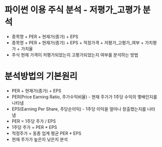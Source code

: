 # 파이썬 이용 주식 분석 - 저평가_고평가 분석
- 종목명 + PER + 현재가(종가) + EPS
- 종목명 + PER + 현재가(종가) + EPS + 적정가격 + 저평가_고평가_여부 + 가치평가 + 가치율
- 주식 현재 가격이 저평가되었는지 고평가되었는지 여부를 분석하는 방법

# 분석방법의 기본원리
- PER + 현재가(종가) + EPS
- PER(Price Earning Ratio, 주가수익비율) - 현재 주가가 1주당 수익의 몇배인지를 나타냄
- EPS(Earning Per Share, 주당순이익) - 1주당 이익을 얼마나 창출했는지를 나타냄
- PER = 1주당 주가 / EPS
- 1주당 주가 = PER * EPS
- 적정주가 = 동종 업계 평균 PER * EPS
- 현재 주가가 높은지 낮은지 분석


